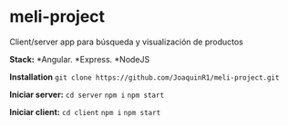 # meli-project
Client/server app para búsqueda y visualización de productos

**Stack:**
*Angular.
*Express.
*NodeJS

**Installation**
`git clone https://github.com/JoaquinR1/meli-project.git` 

**Iniciar server:**
`cd server`
`npm i`
`npm start`

**Iniciar client:**
`cd client`
`npm i`
`npm start`
